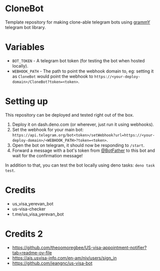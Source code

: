 # CloneBot 
Template repository for making clone-able telegram bots using [grammY](https://grammy.dev) telegram bot library.

# Variables
- `BOT_TOKEN` - A telegram bot token (for testing the bot when hosted locally).  
- `WEBHOOK_PATH` - The path to point the webhook domain to, eg: setting it as `CloneBot` would point the webhook to `https://<your-deploy-domain>/CloneBot?token=<token>`.
  
# Setting up
This repository can be deployed and tested right out of the box.
1. Deploy it on dash.deno.com (or wherever, just run it using webhooks).
2. Set the webhook for your main bot: `https://api.telegram.org/bot<token>/setWebhook?url=https://<your-deploy-domain>/<WEBHOOK_PATH>?token=<token>`.
3. Open the bot on telegram, it should now be responding to `/start`.
4. Forward a message with a bot's token from [@BotFather](https://BotFather.t.me/) to this bot and wait for the confirmation message!

In addition to that, you can test the bot locally using deno tasks: `deno task test`.

# Credits
- us_visa_yerevan_bot
- us-visa-checker
- t.me/us_visa_yerevan_bot

# Credits 2
- https://github.com/theoomoregbee/US-visa-appointment-notifier?tab=readme-ov-file
- https://ais.usvisa-info.com/en-am/niv/users/sign_in
- https://github.com/jeangnc/us-visa-bot

